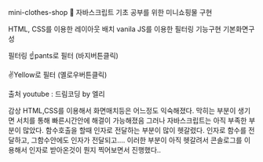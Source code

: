 mini-clothes-shop
🌈 자바스크립트 기초 공부를 위한 미니쇼핑물 구현

HTML, CSS를 이용한 레이아웃 배치
vanila JS를 이용한 필터링 기능구현
기본화면구성



필터링
☝️pants로 필터 (바지버튼클릭)


✌️Yellow로 필터 (옐로우버튼클릭)


출처
youtube : 드림코딩 by 엘리

감상
HTML,CSS를 이용해서 화면매치등은 어느정도 익숙해졌다. 막히는 부분이 생기면 서치를 통해 빠른시간안에 해결이 가능해졌음 그러나 자바스크립트는 아직 부족한 부분이 많았다. 함수호출을 할때 인자로 전달하는 부분이 많이 헷갈렸다. 인자로 함수를 전달하고, 그함수안에도 인자가 전달되고.... 이러한 부분이 아직 헷갈려서 콘솔로그를 이용해서 인자로 받아온것이 뭔지 찍어보면서 진행했다..
